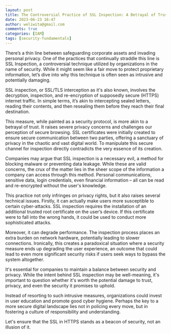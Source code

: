 ```yaml
---
layout: post
title: The Controversial Practice of SSL Inspection: A Betrayal of Trust?
date: 2023-06-23 16:47
author: weliwita@gmail.com
comments: true
categories: [IAM]
tags: [security-fundamentals]
---
```


There’s a thin line between safeguarding corporate assets and invading personal privacy. One of the practices that continually straddle this line is SSL Inspection, a controversial technique utilized by organizations in the name of security. While it might seem like a fair move to protect proprietary information, let’s dive into why this technique is often seen as intrusive and potentially damaging.

SSL inspection, or SSL/TLS interception as it's also known, involves the decryption, inspection, and re-encryption of supposedly secure (HTTPS) internet traffic. In simple terms, it’s akin to intercepting sealed letters, reading their contents, and then resealing them before they reach their final destination.

This measure, while painted as a security protocol, is more akin to a betrayal of trust. It raises severe privacy concerns and challenges our perception of secure browsing. SSL certificates were initially created to ensure secure communication between two parties, offering a sanctuary of privacy in the chaotic and vast digital world. To manipulate this secure channel for inspection directly contradicts the very essence of its creation.

Companies may argue that SSL inspection is a necessary evil, a method for blocking malware or preventing data leakage. While these are valid concerns, the crux of the matter lies in the sheer scope of the information a company can access through this method. Personal communications, sensitive data, login credentials, even financial information – all can be read and re-encrypted without the user's knowledge.

This practice not only infringes on privacy rights, but it also raises several technical issues. Firstly, it can actually make users more susceptible to certain cyber-attacks. SSL inspection requires the installation of an additional trusted root certificate on the user’s device. If this certificate were to fall into the wrong hands, it could be used to conduct more sophisticated attacks.

Moreover, it can degrade performance. The inspection process places an extra burden on network hardware, potentially leading to slower connections. Ironically, this creates a paradoxical situation where a security measure ends up degrading the user experience, an outcome that could lead to even more significant security risks if users seek ways to bypass the system altogether.

It's essential for companies to maintain a balance between security and privacy. While the intent behind SSL inspection may be well-meaning, it's important to question whether it's worth the potential damage to trust, privacy, and even the security it promises to uphold. 

Instead of resorting to such intrusive measures, organizations could invest in user education and promote good cyber hygiene. Perhaps the key to a more secure digital landscape lies not in policing every move, but in fostering a culture of responsibility and understanding. 

Let's ensure that the SSL in HTTPS stands as a beacon of security, not an illusion of it.

